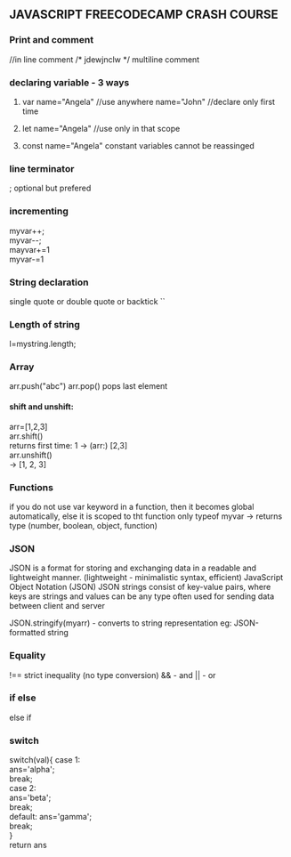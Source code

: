 ## JAVASCRIPT FREECODECAMP CRASH COURSE
### Print and comment
<script>
  console.log("hello world")
</script>

//in line comment
/*   jdewjnclw  */ multiline comment

### declaring variable - 3 ways
1) var name="Angela"        //use anywhere
name="John"      //declare only first time

2) let name="Angela"      //use only in that scope

3) const name="Angela"
constant variables cannot be reassinged

### line terminator
; optional but prefered

### incrementing
myvar++;<br>
myvar--;<br>
mayvar+=1<br>
myvar-=1<br>

### String declaration
single quote or double quote or backtick ``

### Length of string
l=mystring.length;

### Array
arr.push("abc")
arr.pop()   pops last element
#### shift and unshift:
  arr=[1,2,3]<br>
  arr.shift()<br>
  returns first time: 1
  -> (arr:) [2,3]<br>
  arr.unshift()<br>
  -> [1, 2, 3]<br>

### Functions
if you do not use var keyword in a function, then it becomes global automatically, else it is scoped to tht function only
typeof myvar  -> returns type (number, boolean, object, function)

### JSON
JSON is a format for storing and exchanging data in a readable and lightweight manner.
 (lightweight - minimalistic syntax, efficient)
JavaScript Object Notation (JSON)
JSON strings consist of key-value pairs, where keys are strings and values can be any type
often used for sending data between client and server

JSON.stringify(myarr) - converts to string representation
eg: JSON-formatted string

### Equality
!== strict inequality (no type conversion)
&& - and
|| - or

### if else
else if

### switch
switch(val){
  case 1:  <br>
    ans='alpha';  <br>
    break; <br>
  case 2: <br>
    ans='beta';  <br>
    break; <br>
  default:
    ans='gamma'; <br>
    break; <br>
} <br>
return ans








